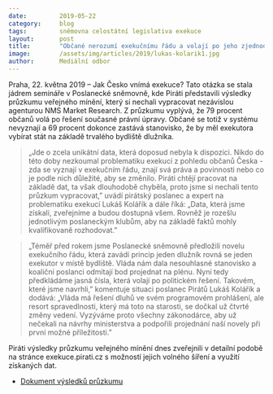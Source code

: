 ```yaml
---
date:         2019-05-22
category:     blog
tags:         sněmovna celostátní legislativa exekuce
layout:       post
title:        "Občané nerozumí exekučnímu řádu a volají po jeho zjednodušení, ukázal unikátní průzkum zpracovaný pro Piráty"
image:        /assets/img/articles/2019/lukas-kolarik1.jpg
author:       Mediální odbor
---
```



Praha, 22. května 2019 – Jak Česko vnímá exekuce? Tato otázka se stala jádrem semináře v Poslanecké sněmovně, kde Piráti představili výsledky průzkumu veřejného mínění, který si nechali vypracovat nezávislou agenturou NMS Market Research. Z průzkumu vyplývá, že 79 procent občanů volá po řešení současné právní úpravy. Občané se totiž v systému nevyznají a 69 procent dokonce zastává stanovisko, že by měl exekutora vybírat stát na základě trvalého bydliště dlužníka.
 
> „Jde o zcela unikátní data, která doposud nebyla k dispozici. Nikdo do této doby nezkoumal problematiku exekucí z pohledu občanů Česka - zda se vyznají v exekučním řádu, znají svá práva a povinnosti nebo co je podle nich důležité, aby se změnilo. Piráti chtějí pracovat na základě dat, ta však dlouhodobě chyběla, proto jsme si nechali tento průzkum vypracovat,” uvádí pirátský poslanec a expert na problematiku exekucí Lukáš Kolářík a dále říká: „Data, která jsme získali, zveřejníme a budou dostupná všem. Rovněž je rozešlu jednotlivým poslaneckým klubům, aby na základě faktů mohly kvalifikovaně rozhodovat.”
 
> „Téměř před rokem jsme Poslanecké sněmovně předložili novelu exekučního řádu, která zavádí princip jeden dlužník rovná se jeden exekutor v místě bydliště. Vláda nám dala nesouhlasné stanovisko a koaliční poslanci odmítají bod projednat na plénu. Nyní tedy předkládáme jasná čísla, která volají po politickém řešení. Takovém, které jsme navrhli,” komentuje situaci poslanec Pirátů Lukáš Kolářík a dodává: „Vláda má řešení dluhů ve svém programovém prohlášení, ale resort spravedlnosti, který má toto na starosti, se dočkal už čtvrté změny vedení. Vyzýváme proto všechny zákonodárce, aby už nečekali na návrhy ministerstva a podpořili projednání naší novely při první možné příležitosti.”
 
Piráti výsledky průzkumu veřejného mínění dnes zveřejnili v detailní podobě na stránce exekuce.pirati.cz s možností jejich volného šíření a využití získaných dat. 


* [Dokument výsledků průzkumu](https://pirati.cz/assets/pdf/jak-cesko-vnima-exekuce.pdf)
